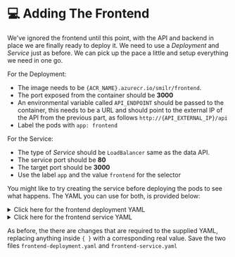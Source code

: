 # 💻 Adding The Frontend

We've ignored the frontend until this point, with the API and backend in place we are finally ready to deploy it. We need to use a *Deployment* and *Service* just as before. We can pick up the pace a little and setup everything we need in one go.

For the Deployment:

- The image needs to be `{ACR_NAME}.azurecr.io/smilr/frontend`.
- The port exposed from the container should be **3000**
- An environmental variable called `API_ENDPOINT` should be passed to the container, this needs to be a URL and should point to the external IP of the API from the previous part, as follows `http://{API_EXTERNAL_IP}/api`
- Label the pods with `app: frontend`

For the Service:

- The type of *Service* should be `LoadBalancer` same as the data API.
- The service port should be **80**
- The target port should be **3000**
- Use the label `app` and the value `frontend` for the selector

You might like to try creating the service before deploying the pods to see what happens. The YAML you can use for both, is provided below:

<details markdown="1">
<summary>Click here for the frontend deployment YAML</summary>

```yaml
kind: Deployment
apiVersion: apps/v1

metadata:
  name: frontend

spec:
  replicas: 1
  selector:
    matchLabels:
      app: frontend
  template:
    metadata:
      labels:
        app: frontend
    spec:
      containers:
        - name: frontend-container

          image: {ACR_NAME}.azurecr.io/smilr/frontend
          imagePullPolicy: Always

          ports:
            - containerPort: 3000

          env:
            - name: API_ENDPOINT
              value: http://{API_EXTERNAL_IP}/api
```

</details>


<details markdown="1">
<summary>Click here for the frontend service YAML</summary>

```yaml
kind: Service
apiVersion: v1

metadata:
  name: frontend

spec:
  type: LoadBalancer
  selector:
    app: frontend
  ports:
    - protocol: TCP
      port: 80
      targetPort: 3000
```

</details>

As before, the there are changes that are required to the supplied YAML, replacing anything inside `{ }` with a corresponding real value. Save the two files `frontend-deployment.yaml` and `frontend-service.yaml`

